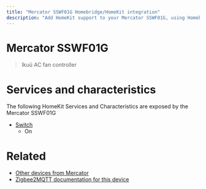 ```yaml
---
title: "Mercator SSWF01G Homebridge/HomeKit integration"
description: "Add HomeKit support to your Mercator SSWF01G, using Homebridge, Zigbee2MQTT and homebridge-z2m."
---
```

<!---
This file has been GENERATED using src/docgen/docgen.ts
DO NOT EDIT THIS FILE MANUALLY!
-->
# Mercator SSWF01G
> Ikuü AC fan controller


# Services and characteristics
The following HomeKit Services and Characteristics are exposed by
the Mercator SSWF01G

* [Switch](../../switch.md)
  * On


# Related
* [Other devices from Mercator](../index.md#mercator)
* [Zigbee2MQTT documentation for this device](https://www.zigbee2mqtt.io/devices/SSWF01G.html)